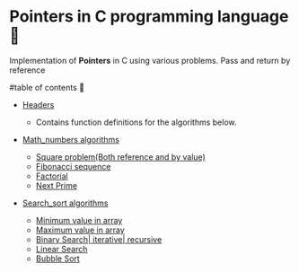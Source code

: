 # Pointers in C programming language :100:
Implementation of **Pointers** in C using various problems. Pass and return by reference

#table of contents :100:
- [Headers](https://github.com/denisKaranja/c-pointers/tree/master/headers)
  * Contains function definitions for the algorithms below.

- [Math_numbers algorithms](https://github.com/denisKaranja/c-pointers/tree/master/math_numbers)
  * [Square problem(Both reference and by value)](http://bit.ly/MathHeader)
  * [Fibonacci sequence](http://bit.ly/MathHeader)
  * [Factorial](http://bit.ly/MathHeader)
  * [Next Prime](http://bit.ly/MathHeader)

- [Search_sort algorithms](https://github.com/denisKaranja/c-pointers/tree/master/search_sort)
  * [Minimum value in array](http://bit.ly/SearchSortAlgos)
  * [Maximum value in array](http://bit.ly/SearchSortAlgos)
  * [Binary Search| iterative| recursive](http://bit.ly/SearchSortAlgos)
  * [Linear Search](http://bit.ly/SearchSortAlgos)
  * [Bubble Sort](http://bit.ly/SearchSortAlgos)
